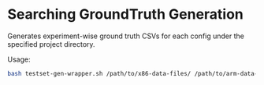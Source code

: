 # Searching GroundTruth Generation

Generates experiment-wise ground truth CSVs for each config under the specified project directory.

Usage:

```bash
bash testset-gen-wrapper.sh /path/to/x86-data-files/ /path/to/arm-data-files/ /path/to/searching-groundtruth/ <Num-threads>
```
